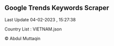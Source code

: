 

## Google Trends Keywords Scraper 
 
Last Update 04-02-2023 , 15:27:38

Country List :
VIETNAM.json



© Abdul Muttaqin 
